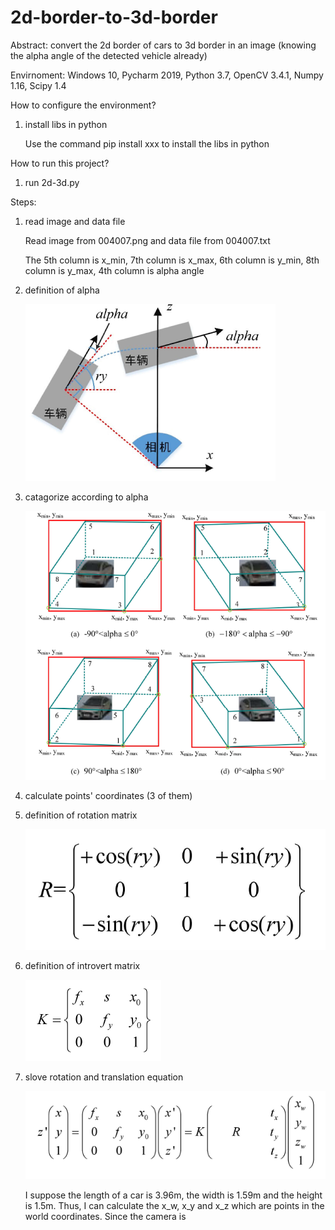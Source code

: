 # 2d-border-to-3d-border
Abstract: convert the 2d border of cars to 3d border in an image (knowing the alpha angle of the detected vehicle already)

Envirnoment: Windows 10, Pycharm 2019, Python 3.7, OpenCV 3.4.1, Numpy 1.16, Scipy 1.4

How to configure the environment?

1. install libs in python

    Use the command pip install xxx to install the libs in python

How to run this project?

1. run 2d-3d.py

Steps:

1. read image and data file

    Read image from 004007.png and data file from 004007.txt
    
    The 5th column is x_min, 7th column is x_max, 6th column is y_min, 8th column is y_max, 4th column is alpha angle
    
2. definition of alpha

    ![image](https://github.com/zhongzebin/2d-border-to-3d-border/blob/master/images%20for%20readme/alpha.PNG)
    
3. catagorize according to alpha

    ![image](https://github.com/zhongzebin/2d-border-to-3d-border/blob/master/images%20for%20readme/catagorize.PNG)
    
4. calculate points' coordinates (3 of them)

5. definition of rotation matrix

    ![image](https://github.com/zhongzebin/2d-border-to-3d-border/blob/master/images%20for%20readme/function1.PNG)
    
6. definition of introvert matrix

    ![image](https://github.com/zhongzebin/2d-border-to-3d-border/blob/master/images%20for%20readme/function3.PNG)
    
6. slove rotation and translation equation

    ![image](https://github.com/zhongzebin/2d-border-to-3d-border/blob/master/images%20for%20readme/function2.PNG)
    
    I suppose the length of a car is 3.96m, the width is 1.59m and the height is 1.5m. Thus, I can calculate the x_w, x_y and x_z which are points in the world coordinates. Since the camera is 
